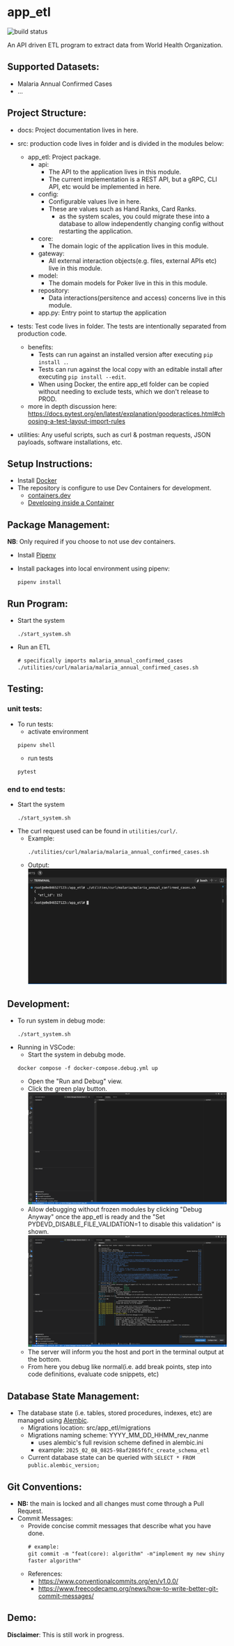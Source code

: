 # app_etl
![build status](https://github.com/praisetompane-toy-applications/app_etl/actions/workflows/app_etl.yaml/badge.svg)

An API driven ETL program to extract data from World Health Organization.

## Supported Datasets:
- Malaria Annual Confirmed Cases
- ...

## Project Structure:
- docs: Project documentation lives in here.
- src: production code lives in folder and is divided in the modules below:
    - app_etl: Project package.
        - api:
            - The API to the application lives in this module.
            - The current implementation is a REST API, but a gRPC, CLI API, etc would be implemented in here.
        - config:
            - Configurable values live in here.
            - These are values such as Hand Ranks, Card Ranks.
                - as the system scales, you could migrate these into a database to allow independently
                changing config without restarting the application.
        - core:
            - The domain logic of the application lives in this module.
        - gateway:
            - All external interaction objects(e.g. files, external APIs etc) live in this module.
        - model:
            - The domain models for Poker live in this in this module.
        - repository:
            - Data interactions(persitence and access) concerns live in this module.
        - app.py:
            Entry point to startup the application
- tests: Test code lives in folder.
    The tests are intentionally separated from production code.
    - benefits:
        - Tests can run against an installed version after executing `pip install .`.
        - Tests can run against the local copy with an editable install after executing `pip install --edit`.
        - When using Docker, the entire app_etl folder can be copied without needing to exclude tests, which we don't release to PROD.
    - more in depth discussion here: https://docs.pytest.org/en/latest/explanation/goodpractices.html#choosing-a-test-layout-import-rules

- utilities: Any useful scripts, such as curl & postman requests, JSON payloads, software installations, etc.

## Setup Instructions:
- Install [Docker](https://docs.docker.com/get-started/)
- The repository is configure to use Dev Containers for development.
    - [containers.dev](https://containers.dev)
    - [Developing inside a Container](https://code.visualstudio.com/docs/devcontainers/containers)

## Package Management:
**NB**: Only required if you choose to not use dev containers.
- Install [Pipenv](https://pypi.org/project/pipenv/)

- Install packages into local environment using pipenv:
    ```shell
    pipenv install
    ```
## Run Program:
- Start the system
    ```shell
    ./start_system.sh
    ```
- Run an ETL
    ```shell
    # specifically imports malaria_annual_confirmed_cases
    ./utilities/curl/malaria/malaria_annual_confirmed_cases.sh
    ```

## Testing:
### unit tests:
- To run tests:
    - activate environment
    ```shell
    pipenv shell
    ```
    - run tests
    ```shell
    pytest
    ```

### end to end tests:
- Start the system
    ```shell
    ./start_system.sh
    ```
- The curl request used can be found in `utilities/curl/`.
    - Example:
        ```shell
        ./utilities/curl/malaria/malaria_annual_confirmed_cases.sh
        ```
    - Output:
        ![end to end curl example](./docs/malaria_annual_confirmed_cases.png) <br>

## Development:
- To run system in debug mode:
    ```shell
    ./start_system.sh
    ```
- Running in VSCode:
    - Start the system in debubg mode.
    ```shell
    docker compose -f docker-compose.debug.yml up
    ```
    - Open the "Run and Debug" view.
    - Click the green play button.<br>
        ![start system output](./docs/vscode_debugging.png)
    - Allow debugging without frozen modules by clicking "Debug Anyway" once the app_etl is ready and the "Set PYDEVD_DISABLE_FILE_VALIDATION=1 to disable this validation" is shown.
        ![bypass frozen modueles](./docs/vscode_debugging_frozen.png)
    - The server will inform you the host and port in the terminal output at the bottom.
    - From here you debug like normal(i.e. add break points, step into code definitions, evaluate code snippets, etc) <br>

## Database State Management:

- The database state (i.e. tables, stored procedures, indexes, etc) are managed using [Alembic](https://alembic.sqlalchemy.org/en/latest/).
    - Migrations location: src/app_etl/migrations
    - Migrations naming scheme: YYYY_MM_DD_HHMM_rev_nanme
        - uses alembic's full revision scheme defined in alembic.ini
        - example: `2025_02_08_0825-98af2865f6fc_create_schema_etl`
    - Current database state can be queried with `SELECT * FROM public.alembic_version;`


## Git Conventions:
- **NB:** the main is locked and all changes must come through a Pull Request.
- Commit Messages:
    - Provide concise commit messages that describe what you have done.
        ```shell
        # example:
        git commit -m "feat(core): algorithm" -m"implement my new shiny faster algorithm"
        ```
    - References:
        - https://www.conventionalcommits.org/en/v1.0.0/
        - https://www.freecodecamp.org/news/how-to-write-better-git-commit-messages/

## Demo:

**Disclaimer**: This is still work in progress.
